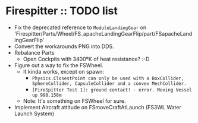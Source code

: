# Firespitter :: TODO list

* Fix the deprecated reference to `ModuleLandingGear` on 'Firespitter/Parts/Wheel/FS_apacheLandingGearFlip/part/FSapacheLandingGearFlip'
* Convert the workarounds PNG into DDS.
* Rebalance Parts
	+ Open Cockpits with 3400ºK of heat resistance? :-D
* Figure out a way to fix the FSWheel.
	+ It kinda works, except on spawn:
		+ `Physics.ClosestPoint can only be used with a BoxCollider, SphereCollider, CapsuleCollider and a convex MeshCollider.`
		+ `[FireSpitter Test 1]: ground contact! - error. Moving Vessel  up 998.158m`
	+ Note: It's something on FSWheel for sure.
* Implement Aircraft attitude on FSmoveCraftAtLaunch (FS3WL Water Launch System)
